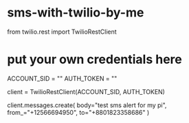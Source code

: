 # sms-with-twilio-by-me

from twilio.rest import TwilioRestClient

# put your own credentials here 
ACCOUNT_SID = ""
AUTH_TOKEN = ""

client = TwilioRestClient(ACCOUNT_SID, AUTH_TOKEN)

client.messages.create(
        body="test sms alert for my pi", from_="+12566694950", to="+8801823358686"
)

